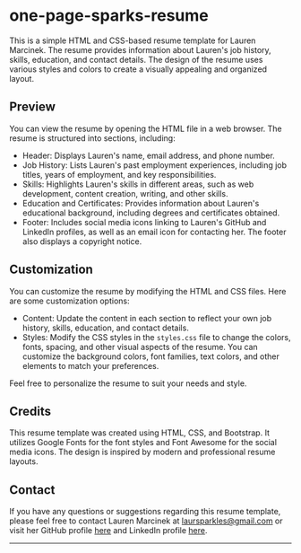 # one-page-sparks-resume
This is a simple HTML and CSS-based resume template for Lauren Marcinek. The resume provides information about Lauren's job history, skills, education, and contact details. The design of the resume uses various styles and colors to create a visually appealing and organized layout.

## Preview

You can view the resume by opening the HTML file in a web browser. The resume is structured into sections, including:

- Header: Displays Lauren's name, email address, and phone number.
- Job History: Lists Lauren's past employment experiences, including job titles, years of employment, and key responsibilities.
- Skills: Highlights Lauren's skills in different areas, such as web development, content creation, writing, and other skills.
- Education and Certificates: Provides information about Lauren's educational background, including degrees and certificates obtained.
- Footer: Includes social media icons linking to Lauren's GitHub and LinkedIn profiles, as well as an email icon for contacting her. The footer also displays a copyright notice.

## Customization

You can customize the resume by modifying the HTML and CSS files. Here are some customization options:

- Content: Update the content in each section to reflect your own job history, skills, education, and contact details.
- Styles: Modify the CSS styles in the `styles.css` file to change the colors, fonts, spacing, and other visual aspects of the resume. You can customize the background colors, font families, text colors, and other elements to match your preferences.

Feel free to personalize the resume to suit your needs and style.

## Credits

This resume template was created using HTML, CSS, and Bootstrap. It utilizes Google Fonts for the font styles and Font Awesome for the social media icons. The design is inspired by modern and professional resume layouts.

## Contact

If you have any questions or suggestions regarding this resume template, please feel free to contact Lauren Marcinek at laursparkles@gmail.com or visit her GitHub profile [here](https://github.com/lc-mar) and LinkedIn profile [here](https://www.linkedin.com/in/lmarcinek).

---

